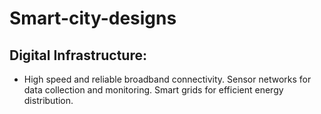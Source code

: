 # Smart-city-designs

## Digital Infrastructure:
 - High speed and reliable broadband connectivity. Sensor networks for data collection and monitoring. Smart grids for efficient energy distribution.
